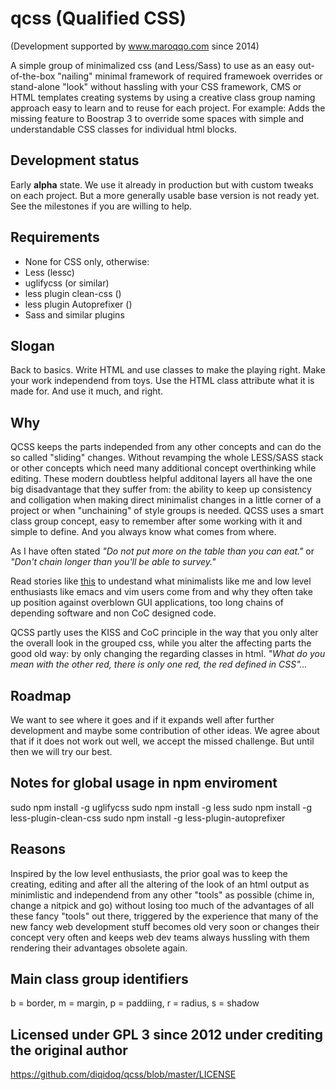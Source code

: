 # qcss (Qualified CSS)
(Development supported by www.maroqqo.com since 2014)

A simple group of minimalized css (and Less/Sass) to use as an easy out-of-the-box "nailing" minimal framework of required framewoek overrides or stand-alone "look" without hassling with your CSS framework, CMS or HTML templates creating systems by using a creative class group naming approach easy to learn and to reuse for each project. For example: Adds the missing feature to Boostrap 3 to override some spaces with simple and understandable CSS classes for individual html blocks.

Development status
------------------
Early **alpha** state. We use it already in production but with custom tweaks on each project. But a more generally usable base version is not ready yet. See the milestones if you are willing to help.

Requirements
------------
 + None for CSS only, otherwise:
 + Less (lessc)
 + uglifycss (or similar)
 + less plugin clean-css ()
 + less plugin Autoprefixer ()
 + Sass and similar plugins

Slogan
------
Back to basics. Write HTML and use classes to make the playing right. Make your work independend from toys. Use the HTML class attribute what it is made for. And use it much, and right.

Why
---
QCSS keeps the parts independed from any other concepts and can do the so called "sliding" changes. Without revamping the whole LESS/SASS stack or other concepts which need many additional concept overthinking while editing. These modern doubtless helpful additonal layers all have the one big disadvantage that they suffer from: the ability to keep up consistency and colligation when making direct minimalist changes in a little corner of a project or when "unchaining" of style groups is needed. QCSS uses a smart class group concept, easy to remember after some working with it and simple to define. And you always know what comes from where. 

As I have often stated *"Do not put more on the table than you can eat."* or *"Don't chain longer than you'll be able to survey."*

Read stories like [this](https://qz.com/646467/how-one-programmer-broke-the-internet-by-deleting-a-tiny-piece-of-code/) to undestand what minimalists like me and low level enthusiasts like emacs and vim users come from and why they often take up position against overblown GUI applications, too long chains of depending software and non CoC designed code.

QCSS partly uses the KISS and CoC principle in the way that you only alter the overall look in the grouped css, while you alter the affecting parts the good old way: by only changing the regarding classes in html. *"What do you mean with the other red, there is only one red, the red defined in CSS"...*

Roadmap
-------
We want to see where it goes and if it expands well after further development and maybe some contribution of other ideas. We agree about that if it does not work out well, we accept the missed challenge. But until then we will try our best.

Notes for global usage in npm enviroment
----------------------------------------
sudo npm install -g uglifycss
sudo npm install -g less
sudo npm install -g less-plugin-clean-css
sudo npm install -g less-plugin-autoprefixer

Reasons
-------
Inspired by the low level enthusiasts, the prior goal was to keep the creating, editing and after all the altering of the look of an html output as minimlistic and independend from any other "tools" as possible (chime in, change a nitpick and go) without losing too much of the advantages of all these fancy "tools" out there, triggered by the experience that many of the new fancy web development stuff becomes old very soon or changes their concept very often and keeps web dev teams always hussling with them rendering their advantages obsolete again.

Main class group identifiers
----------------------------
b = border, m = margin, p = paddiing, r = radius, s = shadow
 
Licensed under GPL 3 since 2012 under crediting the original author
---------------------------------------------------------------------

https://github.com/diqidoq/qcss/blob/master/LICENSE

